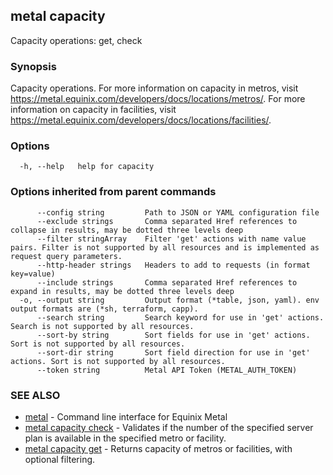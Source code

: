 ## metal capacity

Capacity operations: get, check

### Synopsis

Capacity operations. For more information on capacity in metros, visit https://metal.equinix.com/developers/docs/locations/metros/. For more information on capacity in facilities, visit https://metal.equinix.com/developers/docs/locations/facilities/.

### Options

```
  -h, --help   help for capacity
```

### Options inherited from parent commands

```
      --config string         Path to JSON or YAML configuration file
      --exclude strings       Comma separated Href references to collapse in results, may be dotted three levels deep
      --filter stringArray    Filter 'get' actions with name value pairs. Filter is not supported by all resources and is implemented as request query parameters.
      --http-header strings   Headers to add to requests (in format key=value)
      --include strings       Comma separated Href references to expand in results, may be dotted three levels deep
  -o, --output string         Output format (*table, json, yaml). env output formats are (*sh, terraform, capp).
      --search string         Search keyword for use in 'get' actions. Search is not supported by all resources.
      --sort-by string        Sort fields for use in 'get' actions. Sort is not supported by all resources.
      --sort-dir string       Sort field direction for use in 'get' actions. Sort is not supported by all resources.
      --token string          Metal API Token (METAL_AUTH_TOKEN)
```

### SEE ALSO

* [metal](metal.md)	 - Command line interface for Equinix Metal
* [metal capacity check](metal_capacity_check.md)	 - Validates if the number of the specified server plan is available in the specified metro or facility.
* [metal capacity get](metal_capacity_get.md)	 - Returns capacity of metros or facilities, with optional filtering.

